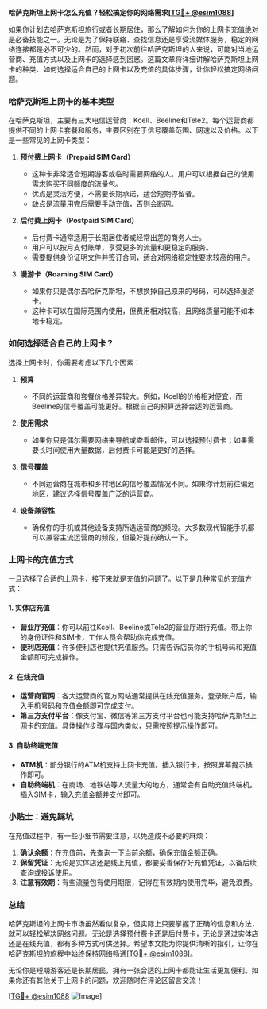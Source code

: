 **哈萨克斯坦上网卡怎么充值？轻松搞定你的网络需求[[TG💪+ @esim1088](https://t.me/s/esim1088)]**

如果你计划去哈萨克斯坦旅行或者长期居住，那么了解如何为你的上网卡充值绝对是必备技能之一。无论是为了保持联络、查找信息还是享受流媒体服务，稳定的网络连接都是必不可少的。然而，对于初次前往哈萨克斯坦的人来说，可能对当地运营商、充值方式以及上网卡的选择感到困惑。这篇文章将详细讲解哈萨克斯坦上网卡的种类、如何选择适合自己的上网卡以及充值的具体步骤，让你轻松搞定网络问题。

### 哈萨克斯坦上网卡的基本类型

在哈萨克斯坦，主要有三大电信运营商：Kcell、Beeline和Tele2。每个运营商都提供不同的上网卡套餐和服务，主要区别在于信号覆盖范围、网速以及价格。以下是一些常见的上网卡类型：

1. **预付费上网卡（Prepaid SIM Card）**
   - 这种卡非常适合短期游客或临时需要网络的人。用户可以根据自己的使用需求购买不同额度的流量包。
   - 优点是灵活方便，不需要长期承诺，适合短期停留者。
   - 缺点是流量用完后需要手动充值，否则会断网。

2. **后付费上网卡（Postpaid SIM Card）**
   - 后付费卡通常适用于长期居住者或经常出差的商务人士。
   - 用户可以按月支付账单，享受更多的流量和更稳定的服务。
   - 需要提供身份证明文件并签订合同，适合对网络稳定性要求较高的用户。

3. **漫游卡（Roaming SIM Card）**
   - 如果你只是偶尔去哈萨克斯坦，不想换掉自己原来的号码，可以选择漫游卡。
   - 这种卡可以在国际范围内使用，但费用相对较高，且网络质量可能不如本地卡稳定。

### 如何选择适合自己的上网卡？

选择上网卡时，你需要考虑以下几个因素：

1. **预算**
   - 不同的运营商和套餐价格差异较大。例如，Kcell的价格相对便宜，而Beeline的信号覆盖可能更好。根据自己的预算选择合适的运营商。

2. **使用需求**
   - 如果你只是偶尔需要网络来导航或查看邮件，可以选择预付费卡；如果需要长时间使用大量数据，后付费卡可能是更好的选择。

3. **信号覆盖**
   - 不同运营商在城市和乡村地区的信号覆盖情况不同。如果你计划前往偏远地区，建议选择信号覆盖广泛的运营商。

4. **设备兼容性**
   - 确保你的手机或其他设备支持所选运营商的频段。大多数现代智能手机都可以兼容主流运营商的频段，但最好提前确认一下。

### 上网卡的充值方式

一旦选择了合适的上网卡，接下来就是充值的问题了。以下是几种常见的充值方式：

#### 1. 实体店充值
- **营业厅充值**：你可以前往Kcell、Beeline或Tele2的营业厅进行充值。带上你的身份证件和SIM卡，工作人员会帮助你完成充值。
- **便利店充值**：许多便利店也提供充值服务。只需告诉店员你的手机号码和充值金额即可完成操作。

#### 2. 在线充值
- **运营商官网**：各大运营商的官方网站通常提供在线充值服务。登录账户后，输入手机号码和充值金额即可完成支付。
- **第三方支付平台**：像支付宝、微信等第三方支付平台也可能支持哈萨克斯坦上网卡的充值。具体操作步骤与国内类似，只需按照提示操作即可。

#### 3. 自助终端充值
- **ATM机**：部分银行的ATM机支持上网卡充值。插入银行卡，按照屏幕提示操作即可。
- **自助终端机**：在商场、地铁站等人流量大的地方，通常会有自助充值终端机。插入SIM卡，输入充值金额并支付即可。

### 小贴士：避免踩坑

在充值过程中，有一些小细节需要注意，以免造成不必要的麻烦：

1. **确认余额**：在充值前，先查询一下当前余额，确保充值金额正确。
2. **保留凭证**：无论是实体店还是线上充值，都要妥善保存好充值凭证，以备后续查询或投诉使用。
3. **注意有效期**：有些流量包有使用期限，记得在有效期内使用完毕，避免浪费。

### 总结

哈萨克斯坦的上网卡市场虽然看似复杂，但实际上只要掌握了正确的信息和方法，就可以轻松解决网络问题。无论是选择预付费卡还是后付费卡，无论是通过实体店还是在线充值，都有多种方式可供选择。希望本文能为你提供清晰的指引，让你在哈萨克斯坦的旅程中始终保持网络畅通[[TG💪+ @esim1088](https://t.me/s/esim1088)]。

无论你是短期游客还是长期居民，拥有一张合适的上网卡都能让生活更加便利。如果你还有其他关于上网卡的问题，欢迎随时在评论区留言交流！

[[TG💪+ @esim1088](https://t.me/s/esim1088) ![Image](https://i.postimg.cc/4NQfJmqS/Snipaste-2025-05-13-00-14-12.png)]